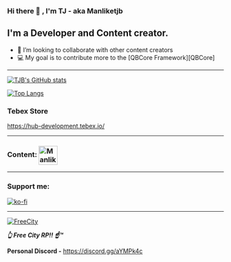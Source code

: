 ### Hi there 👋 , I'm TJ - aka **Manliketjb**

## I'm a Developer and Content creator.

- 👯 I’m looking to collaborate with other content creators
- 💻 My goal is to contribute more to the [QBCore Framework][QBCore]

---

[![TJB's GitHub stats](https://github-readme-stats.vercel.app/api?username=Manliketjb&theme=radical)](https://github.com/Manliketjb)

[![Top Langs](https://github-readme-stats.vercel.app/api/top-langs/?username=Manliketjb&layout=compact&theme=radical)](https://github.com/Manliketjb)

### Tebex Store

https://hub-development.tebex.io/

---

### Content: [<img align="center" alt="Manliketjb | YouTube" width="44px" src="https://cdn.jsdelivr.net/npm/simple-icons@v3/icons/youtube.svg" />][youtube]

---

### Support me:

[![ko-fi](https://ko-fi.com/img/githubbutton_sm.svg)](https://ko-fi.com/J3J3CCXUB)

---

[![FreeCity](https://media.giphy.com/media/6xIPScz9xcj1D5BB9N/giphy.gif)](https://discord.gg/ExVFTRaFGf)

_**👆 Free City RP!! ☝™**_

[youtube]: https://www.youtube.com/channel/UCt5o-uXBUG9d2d4kQbgZzBg

**Personal Discord -**
https://discord.gg/aYMPk4c
